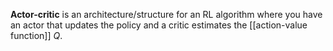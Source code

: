 **Actor-critic** is an architecture/structure for an RL algorithm where you have an actor that updates the policy and a critic estimates the [[action-value function]] $Q$.